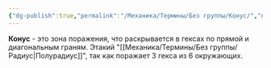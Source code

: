 ```yaml
---
{"dg-publish":true,"permalink":"/Механика/Термины/Без группы/Конус/","noteIcon":"","created":"2025-07-29T10:23:02.445+03:00","updated":"2025-07-29T00:33:04.402+03:00"}
---
```


**Конус** - это зона поражения, что раскрывается в гексах по прямой и диагональным граням. Этакий "[[Механика/Термины/Без группы/Радиус\|Полурадиус]]", так как поражает 3 гекса из 6 окружающих. 